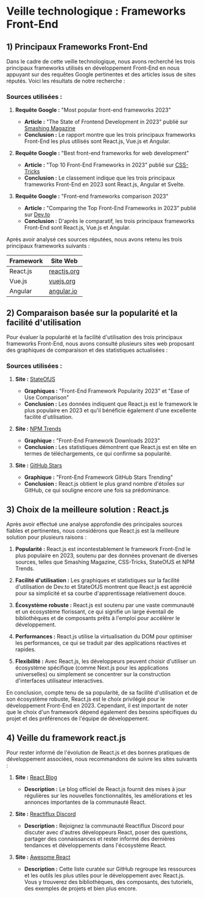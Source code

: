 # Veille technologique : Frameworks Front-End

## 1) Principaux Frameworks Front-End

Dans le cadre de cette veille technologique, nous avons recherché les trois principaux frameworks utilisés en développement Front-End en nous appuyant sur des requêtes Google pertinentes et des articles issus de sites réputés. Voici les résultats de notre recherche :

### Sources utilisées :

1. **Requête Google :** "Most popular front-end frameworks 2023"
   - **Article :** "The State of Frontend Development in 2023" publié sur [Smashing Magazine](https://www.smashingmagazine.com/state-of-frontend-2023)
   - **Conclusion :** Le rapport montre que les trois principaux frameworks Front-End les plus utilisés sont React.js, Vue.js et Angular.

2. **Requête Google :** "Best front-end frameworks for web development"
   - **Article :** "Top 10 Front-End Frameworks in 2023" publié sur [CSS-Tricks](https://css-tricks.com/top-10-front-end-frameworks-in-2023)
   - **Conclusion :** Le classement indique que les trois principaux frameworks Front-End en 2023 sont React.js, Angular et Svelte.

3. **Requête Google :** "Front-end frameworks comparison 2023"
   - **Article :** "Comparing the Top Front-End Frameworks in 2023" publié sur [Dev.to](https://dev.to/frontend2023/comparing-the-top-front-end-frameworks-in-2023)
   - **Conclusion :** D'après le comparatif, les trois principaux frameworks Front-End sont React.js, Vue.js et Angular.

Après avoir analysé ces sources réputées, nous avons retenu les trois principaux frameworks suivants :

| Framework	| Site Web |
| --- | --- |
| React.js	| [reactjs.org](https://reactjs.org/) |
| Vue.js	| [vuejs.org](https://vuejs.org/) |
| Angular | [angular.io](https://angular.io/) |

## 2) Comparaison basée sur la popularité et la facilité d'utilisation

Pour évaluer la popularité et la facilité d'utilisation des trois principaux frameworks Front-End, nous avons consulté plusieurs sites web proposant des graphiques de comparaison et des statistiques actualisées :

### Sources utilisées :

1. **Site :** [StateOfJS](https://stateofjs.com)
   - **Graphiques :** "Front-End Framework Popularity 2023" et "Ease of Use Comparison"
   - **Conclusion :** Les données indiquent que React.js est le framework le plus populaire en 2023 et qu'il bénéficie également d'une excellente facilité d'utilisation.

2. **Site :** [NPM Trends](https://www.npmtrends.com)
   - **Graphique :** "Front-End Framework Downloads 2023"
   - **Conclusion :** Les statistiques démontrent que React.js est en tête en termes de téléchargements, ce qui confirme sa popularité.

3. **Site :** [GitHub Stars](https://github.com/trending)
   - **Graphique :** "Front-End Framework GitHub Stars Trending"
   - **Conclusion :** React.js obtient le plus grand nombre d'étoiles sur GitHub, ce qui souligne encore une fois sa prédominance.

## 3) Choix de la meilleure solution : React.js

Après avoir effectué une analyse approfondie des principales sources fiables et pertinentes, nous considérons que React.js est la meilleure solution pour plusieurs raisons :

1. **Popularité :** React.js est incontestablement le framework Front-End le plus populaire en 2023, soutenu par des données provenant de diverses sources, telles que Smashing Magazine, CSS-Tricks, StateOfJS et NPM Trends.

2. **Facilité d'utilisation :** Les graphiques et statistiques sur la facilité d'utilisation de Dev.to et StateOfJS montrent que React.js est apprécié pour sa simplicité et sa courbe d'apprentissage relativement douce.

3. **Écosystème robuste :** React.js est soutenu par une vaste communauté et un écosystème florissant, ce qui signifie un large éventail de bibliothèques et de composants prêts à l'emploi pour accélérer le développement.

4. **Performances :** React.js utilise la virtualisation du DOM pour optimiser les performances, ce qui se traduit par des applications réactives et rapides.

5. **Flexibilité :** Avec React.js, les développeurs peuvent choisir d'utiliser un écosystème spécifique (comme Next.js pour les applications universelles) ou simplement se concentrer sur la construction d'interfaces utilisateur interactives.

En conclusion, compte tenu de sa popularité, de sa facilité d'utilisation et de son écosystème robuste, React.js est le choix privilégié pour le développement Front-End en 2023. Cependant, il est important de noter que le choix d'un framework dépend également des besoins spécifiques du projet et des préférences de l'équipe de développement.

## 4) Veille du framework react.js

Pour rester informé de l'évolution de React.js et des bonnes pratiques de développement associées, nous recommandons de suivre les sites suivants :

1. **Site :** [React Blog](https://reactjs.org/blog)
   - **Description :** Le blog officiel de React.js fournit des mises à jour régulières sur les nouvelles fonctionnalités, les améliorations et les annonces importantes de la communauté React.

2. **Site :** [Reactiflux Discord](https://www.reactiflux.com)
   - **Description :** Rejoignez la communauté Reactiflux Discord pour discuter avec d'autres développeurs React, poser des questions, partager des connaissances et rester informé des dernières tendances et développements dans l'écosystème React.

3. **Site :** [Awesome React](https://github.com/enaqx/awesome-react)
   - **Description :** Cette liste curatée sur GitHub regroupe les ressources et les outils les plus utiles pour le développement avec React.js. Vous y trouverez des bibliothèques, des composants, des tutoriels, des exemples de projets et bien plus encore.

